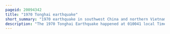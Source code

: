 ```yaml
---
pageid: 20094342
title: "1970 Tonghai earthquake"
short_summary: "1970 earthquake in southwest China and northern Vietnam"
description: "The 1970 Tonghai Earthquake happened at 010041 local Time on 5 january with a Moment Magnitude of 7. 1 and a maximum Mercalli Intensity of X. The strike-slip Rupture occurred on the red River Fault which had not experienced an Earthquake above Magnitude 7 since 1700 and affected Tonghai County Yunnan Province China. At least 10,000 people were killed, making it one of the deadliest in its decade. The Tremor caused between Us $ 5 and $ 25 million in Damage, felt over an Area of 8,781 Km2. In Hanoi, North Vietnam, almost 483 Km from the Epicenter, Victims left their Homes as the Rupture rumbled through the City."
---
```

